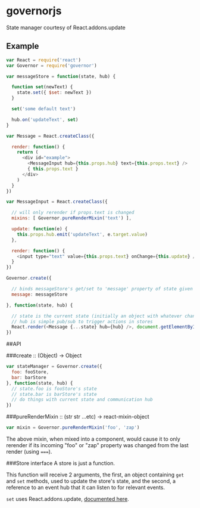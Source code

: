 # governorjs
State manager courtesy of React.addons.update

## Example
```javascript
var React = require('react')
var Governor = require('governor')

var messageStore = function(state, hub) {

  function set(newText) { 
    state.set({ $set: newText }) 
  }

  set('some default text')

  hub.on('updateText', set)
}

var Message = React.createClass({

  render: function() {
    return (
      <div id="example">
        <MessageInput hub={this.props.hub} text={this.props.text} />
        { this.props.text }
      </div>
    )
  }
})

var MessageInput = React.createClass({

  // will only rerender if props.text is changed
  mixins: [ Governor.pureRenderMixin('text') ],

  update: function(e) {
    this.props.hub.emit('updateText', e.target.value)
  },

  render: function() {
    <input type="text" value={this.props.text} onChange={this.update} />
  }
})

Governor.create({

  // binds messageStore's get/set to 'message' property of state given to below callback
  message: messageStore

}, function(state, hub) {

  // state is the current state (initially an object with whatever changes the above stores make
  // hub is simple pub/sub to trigger actions in stores
  React.render(<Message {...state} hub={hub} />, document.getElementById('message'))
})
```

##API

###create :: (Object) -> Object
```javascript
var stateManager = Governor.create({
  foo: fooStore,
  bar: barStore
}, function(state, hub) {
  // state.foo is fooStore's state
  // state.bar is barStore's state
  // do things with current state and communication hub
})
```

###pureRenderMixin :: (str str ...etc) -> react-mixin-object
```javascript
var mixin = Governor.pureRenderMixin('foo', 'zap')
```
The above mixin, when mixed into a component, would cause it to only rerender if its incoming "foo" or "zap" property was changed from the last render (using ```===```).

###Store interface
A store is just a function.

This function will receive 2 arguments, the first, an object containing ```get``` and ```set``` methods, used to update the store's state, and the second, a reference to an event hub that it can listen to for relevant events.

  ```set``` uses React.addons.update, [documented here](http://facebook.github.io/react/docs/update.html).
